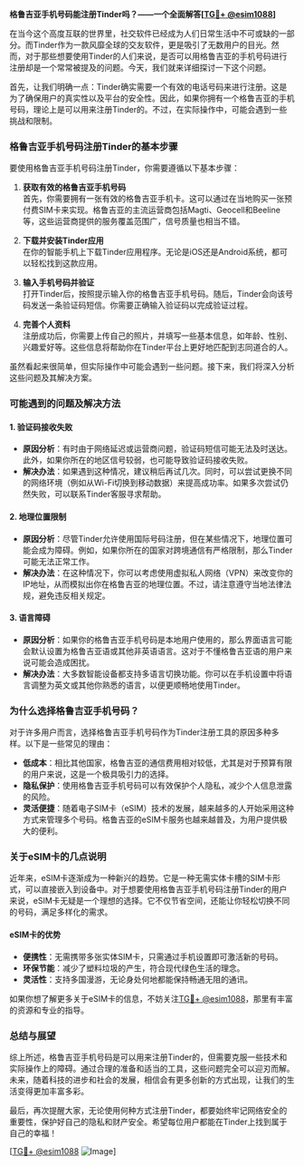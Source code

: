 **格鲁吉亚手机号码能注册Tinder吗？——一个全面解答[[TG💪+ @esim1088](https://t.me/s/esim1088)]**

在当今这个高度互联的世界里，社交软件已经成为人们日常生活中不可或缺的一部分。而Tinder作为一款风靡全球的交友软件，更是吸引了无数用户的目光。然而，对于那些想要使用Tinder的人们来说，是否可以用格鲁吉亚的手机号码进行注册却是一个常常被提及的问题。今天，我们就来详细探讨一下这个问题。

首先，让我们明确一点：Tinder确实需要一个有效的电话号码来进行注册。这是为了确保用户的真实性以及平台的安全性。因此，如果你拥有一个格鲁吉亚的手机号码，理论上是可以用来注册Tinder的。不过，在实际操作中，可能会遇到一些挑战和限制。

### **格鲁吉亚手机号码注册Tinder的基本步骤**

要使用格鲁吉亚手机号码注册Tinder，你需要遵循以下基本步骤：

1. **获取有效的格鲁吉亚手机号码**  
   首先，你需要拥有一张有效的格鲁吉亚手机卡。这可以通过在当地购买一张预付费SIM卡来实现。格鲁吉亚的主流运营商包括Magti、Geocell和Beeline等，这些运营商提供的服务覆盖范围广，信号质量也相当不错。

2. **下载并安装Tinder应用**  
   在你的智能手机上下载Tinder应用程序。无论是iOS还是Android系统，都可以轻松找到这款应用。

3. **输入手机号码并验证**  
   打开Tinder后，按照提示输入你的格鲁吉亚手机号码。随后，Tinder会向该号码发送一条验证码短信。你需要正确输入验证码以完成验证过程。

4. **完善个人资料**  
   注册成功后，你需要上传自己的照片，并填写一些基本信息，如年龄、性别、兴趣爱好等。这些信息将帮助你在Tinder平台上更好地匹配到志同道合的人。

虽然看起来很简单，但实际操作中可能会遇到一些问题。接下来，我们将深入分析这些问题及其解决方案。

### **可能遇到的问题及解决方法**

#### **1. 验证码接收失败**
   - **原因分析**：有时由于网络延迟或运营商问题，验证码短信可能无法及时送达。此外，如果你所在的地区信号较弱，也可能导致验证码接收失败。
   - **解决办法**：如果遇到这种情况，建议稍后再试几次。同时，可以尝试更换不同的网络环境（例如从Wi-Fi切换到移动数据）来提高成功率。如果多次尝试仍然失败，可以联系Tinder客服寻求帮助。

#### **2. 地理位置限制**
   - **原因分析**：尽管Tinder允许使用国际号码注册，但在某些情况下，地理位置可能会成为障碍。例如，如果你所在的国家对跨境通信有严格限制，那么Tinder可能无法正常工作。
   - **解决办法**：在这种情况下，你可以考虑使用虚拟私人网络（VPN）来改变你的IP地址，从而模拟出你在格鲁吉亚的地理位置。不过，请注意遵守当地法律法规，避免违反相关规定。

#### **3. 语言障碍**
   - **原因分析**：如果你的格鲁吉亚手机号码是本地用户使用的，那么界面语言可能会默认设置为格鲁吉亚语或其他非英语语言。这对于不懂格鲁吉亚语的用户来说可能会造成困扰。
   - **解决办法**：大多数智能设备都支持多语言切换功能。你可以在手机设置中将语言调整为英文或其他你熟悉的语言，以便更顺畅地使用Tinder。

### **为什么选择格鲁吉亚手机号码？**

对于许多用户而言，选择格鲁吉亚手机号码作为Tinder注册工具的原因多种多样。以下是一些常见的理由：

- **低成本**：相比其他国家，格鲁吉亚的通信费用相对较低，尤其是对于预算有限的用户来说，这是一个极具吸引力的选择。
- **隐私保护**：使用格鲁吉亚手机号码可以有效保护个人隐私，减少个人信息泄露的风险。
- **灵活便捷**：随着电子SIM卡（eSIM）技术的发展，越来越多的人开始采用这种方式来管理多个号码。格鲁吉亚的eSIM卡服务也越来越普及，为用户提供极大的便利。

### **关于eSIM卡的几点说明**

近年来，eSIM卡逐渐成为一种新兴的趋势。它是一种无需实体卡槽的SIM卡形式，可以直接嵌入到设备中。对于想要使用格鲁吉亚手机号码注册Tinder的用户来说，eSIM卡无疑是一个理想的选择。它不仅节省空间，还能让你轻松切换不同的号码，满足多样化的需求。

#### **eSIM卡的优势**
- **便携性**：无需携带多张实体SIM卡，只需通过手机设置即可激活新的号码。
- **环保节能**：减少了塑料垃圾的产生，符合现代绿色生活的理念。
- **灵活性**：支持多国漫游，无论身处何地都能保持畅通无阻的通讯。

如果你想了解更多关于eSIM卡的信息，不妨关注[TG💪+ @esim1088](https://t.me/s/esim1088)，那里有丰富的资源和专业的指导。

### **总结与展望**

综上所述，格鲁吉亚手机号码是可以用来注册Tinder的，但需要克服一些技术和实际操作上的障碍。通过合理的准备和适当的工具，这些问题完全可以迎刃而解。未来，随着科技的进步和社会的发展，相信会有更多创新的方式出现，让我们的生活变得更加丰富多彩。

最后，再次提醒大家，无论使用何种方式注册Tinder，都要始终牢记网络安全的重要性，保护好自己的隐私和财产安全。希望每位用户都能在Tinder上找到属于自己的幸福！

[[TG💪+ @esim1088](https://t.me/s/esim1088) ![Image](https://i.postimg.cc/4NQfJmqS/Snipaste-2025-05-13-00-14-12.png)]